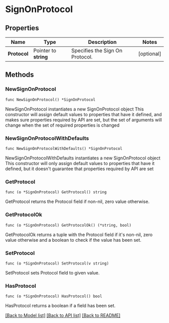 # SignOnProtocol

## Properties

Name | Type | Description | Notes
------------ | ------------- | ------------- | -------------
**Protocol** | Pointer to **string** | Specifies the Sign On Protocol. | [optional] 

## Methods

### NewSignOnProtocol

`func NewSignOnProtocol() *SignOnProtocol`

NewSignOnProtocol instantiates a new SignOnProtocol object
This constructor will assign default values to properties that have it defined,
and makes sure properties required by API are set, but the set of arguments
will change when the set of required properties is changed

### NewSignOnProtocolWithDefaults

`func NewSignOnProtocolWithDefaults() *SignOnProtocol`

NewSignOnProtocolWithDefaults instantiates a new SignOnProtocol object
This constructor will only assign default values to properties that have it defined,
but it doesn't guarantee that properties required by API are set

### GetProtocol

`func (o *SignOnProtocol) GetProtocol() string`

GetProtocol returns the Protocol field if non-nil, zero value otherwise.

### GetProtocolOk

`func (o *SignOnProtocol) GetProtocolOk() (*string, bool)`

GetProtocolOk returns a tuple with the Protocol field if it's non-nil, zero value otherwise
and a boolean to check if the value has been set.

### SetProtocol

`func (o *SignOnProtocol) SetProtocol(v string)`

SetProtocol sets Protocol field to given value.

### HasProtocol

`func (o *SignOnProtocol) HasProtocol() bool`

HasProtocol returns a boolean if a field has been set.


[[Back to Model list]](../README.md#documentation-for-models) [[Back to API list]](../README.md#documentation-for-api-endpoints) [[Back to README]](../README.md)



